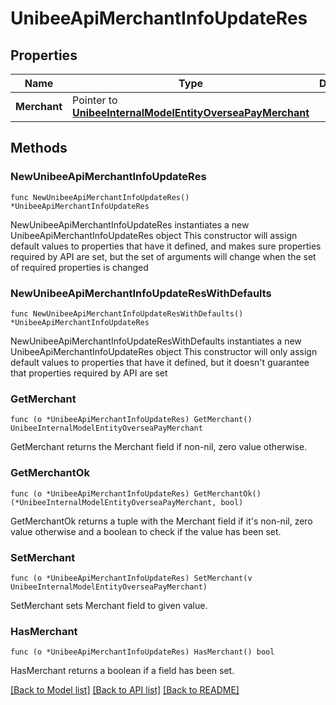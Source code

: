 # UnibeeApiMerchantInfoUpdateRes

## Properties

Name | Type | Description | Notes
------------ | ------------- | ------------- | -------------
**Merchant** | Pointer to [**UnibeeInternalModelEntityOverseaPayMerchant**](UnibeeInternalModelEntityOverseaPayMerchant.md) |  | [optional] 

## Methods

### NewUnibeeApiMerchantInfoUpdateRes

`func NewUnibeeApiMerchantInfoUpdateRes() *UnibeeApiMerchantInfoUpdateRes`

NewUnibeeApiMerchantInfoUpdateRes instantiates a new UnibeeApiMerchantInfoUpdateRes object
This constructor will assign default values to properties that have it defined,
and makes sure properties required by API are set, but the set of arguments
will change when the set of required properties is changed

### NewUnibeeApiMerchantInfoUpdateResWithDefaults

`func NewUnibeeApiMerchantInfoUpdateResWithDefaults() *UnibeeApiMerchantInfoUpdateRes`

NewUnibeeApiMerchantInfoUpdateResWithDefaults instantiates a new UnibeeApiMerchantInfoUpdateRes object
This constructor will only assign default values to properties that have it defined,
but it doesn't guarantee that properties required by API are set

### GetMerchant

`func (o *UnibeeApiMerchantInfoUpdateRes) GetMerchant() UnibeeInternalModelEntityOverseaPayMerchant`

GetMerchant returns the Merchant field if non-nil, zero value otherwise.

### GetMerchantOk

`func (o *UnibeeApiMerchantInfoUpdateRes) GetMerchantOk() (*UnibeeInternalModelEntityOverseaPayMerchant, bool)`

GetMerchantOk returns a tuple with the Merchant field if it's non-nil, zero value otherwise
and a boolean to check if the value has been set.

### SetMerchant

`func (o *UnibeeApiMerchantInfoUpdateRes) SetMerchant(v UnibeeInternalModelEntityOverseaPayMerchant)`

SetMerchant sets Merchant field to given value.

### HasMerchant

`func (o *UnibeeApiMerchantInfoUpdateRes) HasMerchant() bool`

HasMerchant returns a boolean if a field has been set.


[[Back to Model list]](../README.md#documentation-for-models) [[Back to API list]](../README.md#documentation-for-api-endpoints) [[Back to README]](../README.md)



